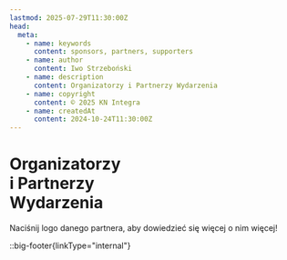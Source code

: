 ```yaml
---
lastmod: 2025-07-29T11:30:00Z
head:
  meta:
    - name: keywords
      content: sponsors, partners, supporters
    - name: author
      content: Iwo Strzeboński
    - name: description
      content: Organizatorzy i Partnerzy Wydarzenia
    - name: copyright
      content: © 2025 KN Integra
    - name: createdAt
      content: 2024-10-24T11:30:00Z
---
```


# Organizatorzy <br />i Partnerzy <br />Wydarzenia

Naciśnij logo danego partnera, aby dowiedzieć się więcej o nim więcej!

<!-- markdownlint-disable MD003 MD007 -->
::big-footer{linkType="internal"}
<!-- markdownlint-enable MD003 MD007 -->
